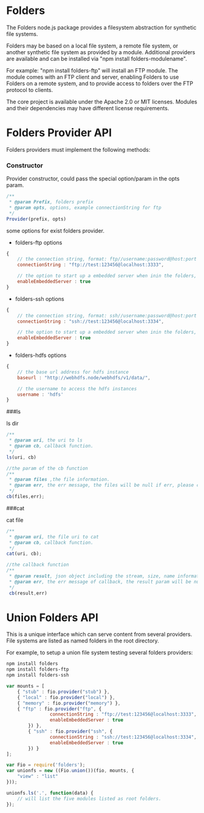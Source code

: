 Folders
=============

The Folders node.js package provides a filesystem abstraction for synthetic file systems.

Folders may be based on a local file system, a remote file system, or another synthetic file system as provided by a module.
Additional providers are available and can be installed via "npm install folders-modulename".

For example: "npm install folders-ftp" will install an FTP module. The module comes with an FTP client and server,
enabling Folders to use Folders on a remote system, and to provide access to folders over the FTP protocol to clients.

The core project is available under the Apache 2.0 or MIT licenses. Modules and their dependencies may have different license requirements.

Folders Provider API
=============

Folders providers must implement the following methods:

### Constructor

Provider constructor, could pass the special option/param in the opts param.

```js
/**
 * @param Prefix, folders prefix
 * @param opts, options, example connectionString for ftp
 */
Provider(prefix, opts)
```

some options for exist folders provider.

- folders-ftp options

```js
{
	// the connection string, format: ftp//username:password@host:port
	connectionString : "ftp://test:123456@localhost:3333",

	// the option to start up a embedded server when inin the folders, used in test/debug
	enableEmbeddedServer : true
}
```

- folders-ssh options

```js
{
	// the connection string, format: ssh//username:password@host:port
	connectionString : "ssh://test:123456@localhost:3334",

	// the option to start up a embedded server when inin the folders, used in test/debug
	enableEmbeddedServer : true
}
```

- folders-hdfs options
```js
{
	// the base url address for hdfs instance
	baseurl : "http://webhdfs.node/webhdfs/v1/data/",

	// the username to access the hdfs instances
	username : 'hdfs'
}

```

###ls

ls dir 

```js
/**
 * @param uri, the uri to ls
 * @param cb, callback function. 
 */
ls(uri, cb)

//the param of the cb function
/**
 * @param files ,the file information.
 * @param err, the err message, the files will be null if err, please check the err before using the files information.
 */
cb(files,err);
```

###cat

cat file

```js
/**
 * @param uri, the file uri to cat 
 * @param cb, callback function. 
 */
cat(uri, cb);

//the callback function
/**
 * @param result, json object including the stream, size, name information. example {stream: readableStream, size: 1024, name: "testfile"}
 * @param err, the err message of callback, the result param will be null if error, please check the err before using the result information.
 */
 cb(result,err)
```

Union Folders API
=============

This is a unique interface which can serve content from several providers.
File systems are listed as named folders in the root directory.

For example, to setup a union file system testing several folders providers:

```sh
npm install folders
npm install folders-ftp
npm install folders-ssh
```

```js
var mounts = [
	{ "stub" : fio.provider("stub") },
	{ "local" : fio.provider("local") },
	{ "memory" : fio.provider("memory") },
	{ "ftp" : fio.provider("ftp", {
                connectionString : "ftp://test:123456@localhost:3333",
                enableEmbeddedServer : true
        }) },
        { "ssh" : fio.provider("ssh", {
                connectionString : "ssh://test:123456@localhost:3334",
                enableEmbeddedServer : true
        }) }
];

var Fio = require('folders');
var unionfs = new ((Fio.union())(fio, mounts, {
	"view" : "list"
}));

unionfs.ls('.', function(data) {
	// will list the five modules listed as root folders.
});
```
